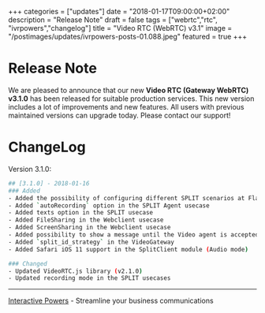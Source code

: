 +++
categories = ["updates"]
date = "2018-01-17T09:00:00+02:00"
description = "Release Note"
draft = false
tags = ["webrtc","rtc", "ivrpowers","changelog"]
title = "Video RTC (WebRTC) v3.1"
image = "/postimages/updates/ivrpowers-posts-01.088.jpeg"
featured = true
+++

# Release Note

We are pleased to announce that our new **Video RTC (Gateway WebRTC) v3.1.0** has been released for suitable production services. This new version includes a lot of improvements and new features. All users with previous maintained versions can upgrade today. Please contact our support!

# ChangeLog

Version 3.1.0:
```bash
## [3.1.0] - 2018-01-16
### Added
- Added the possibility of configuring different SPLIT scenarios at Flavour level
- Added `autoRecording` option in the SPLIT Agent usecase
- Added texts option in the SPLIT usecase
- Added FileSharing in the Webclient usecase
- Added ScreenSharing in the Webclient usecase
- Added possibility to show a message until the Video agent is accepted
- Added `split_id_strategy` in the VideoGateway
- Added Safari iOS 11 support in the SplitClient module (Audio mode)

### Changed
- Updated VideoRTC.js library (v2.1.0)
- Updated recording mode in the SPLIT usecases
```

---
[Interactive Powers](http://www.ivrpowers.com/) - Streamline your business communications

